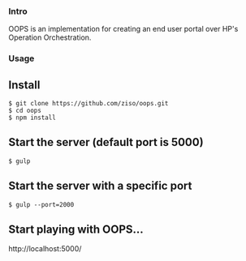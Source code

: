 ### Intro
OOPS is an implementation for creating an end user portal over HP's Operation Orchestration.

### Usage

## Install
```
$ git clone https://github.com/ziso/oops.git
$ cd oops
$ npm install
```

## Start the server (default port is 5000)
```
$ gulp
```

## Start the server with a specific port
```
$ gulp --port=2000
```

## Start playing with OOPS...
http://localhost:5000/
